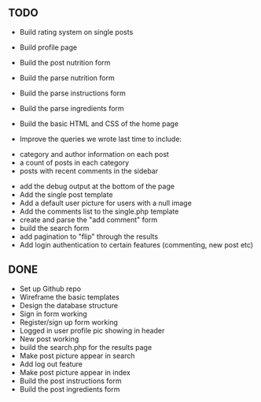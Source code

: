 TODO
----
* Build rating system on single posts
* Build profile page
* Build the post nutrition form
* Build the parse nutrition form
* Build the parse instructions form
* Build the parse ingredients form



* Build the basic HTML and CSS of the home page
* Improve the queries we wrote last time to include:
- category and author information on each post
- a count of posts in each category
- posts with recent comments in the sidebar
* add the debug output at the bottom of the page
* Add the single post template
* Add a default user picture for users with a null image
* Add the comments list to the single.php template
* create and parse the "add comment" form
* build the search form
* add pagination to "flip" through the results
* Add login authentication to certain features (commenting, new post etc)

DONE
----
* Set up Github repo
* Wireframe the basic templates
* Design the database structure
* Sign in form working
* Register/sign up form working
* Logged in user profile pic showing in header
* New post working
* build the search.php for the results page
* Make post picture appear in search
* Add log out feature
* Make post picture appear in index
* Build the post instructions form
* Build the post ingredients form